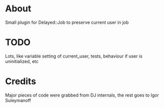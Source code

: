 # About
Small plugin for Delayed::Job to preserve current user in job

# TODO
Lots, like variable setting of current_user, tests, behaviour if user is uninitialized, etc

# Credits
Major pieces of code were grabbed from DJ internals, the rest goes to Igor Suleymanoff